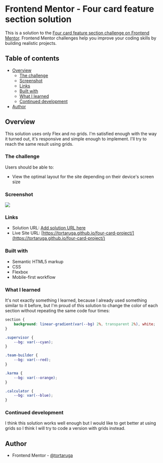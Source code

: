 # Frontend Mentor - Four card feature section solution

This is a solution to the [Four card feature section challenge on Frontend Mentor](https://www.frontendmentor.io/challenges/four-card-feature-section-weK1eFYK). Frontend Mentor challenges help you improve your coding skills by building realistic projects. 

## Table of contents

- [Overview](#overview)
  - [The challenge](#the-challenge)
  - [Screenshot](#screenshot)
  - [Links](#links)
  - [Built with](#built-with)
  - [What I learned](#what-i-learned)
  - [Continued development](#continued-development)
- [Author](#author)

## Overview

This solution uses only Flex and no grids. I'm satisfied enough with the way it turned out, it's responsive and simple enough to implement. I'll try to reach the same result using grids.

### The challenge

Users should be able to:

- View the optimal layout for the site depending on their device's screen size

### Screenshot

![](./screenshot.jpg)

### Links

- Solution URL: [Add solution URL here](https://your-solution-url.com)
- Live Site URL: [https://tortaruga.github.io/four-card-project/](https://tortaruga.github.io/four-card-project/)

### Built with

- Semantic HTML5 markup
- CSS 
- Flexbox
- Mobile-first workflow

### What I learned

It's not exactly something I learned, because I already used something similar to it before, but I'm proud of this solution to change the color of each section without repeating the same code four times:

```css
section {
    background: linear-gradient(var(--bg) 2%, transparent 2%), white;
}

.supervisor {
    --bg: var(--cyan);
}

.team-builder {
    --bg: var(--red);
}

.karma {
    --bg: var(--orange);
}

.calculator {
    --bg: var(--blue);
}

```
### Continued development

I think this solution works well enough but I would like to get better at using grids so I think I will try to code a version with grids instead. 

## Author

- Frontend Mentor - [@tortaruga](https://www.frontendmentor.io/profile/tortaruga)

